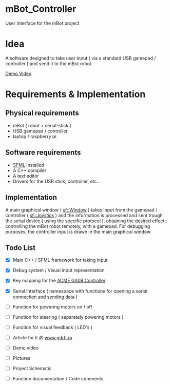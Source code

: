 # mBot_Controller
User Interface for the mBot project

# Idea
A software designed to take user input ( via a standard USB gamepad / controller ) and send it to the mBot robot.

[Demo Video](https://youtu.be/CWrCCmTVtT4)

# Requirements & Implementation
## Physical requirements
* mBot ( robot + serial-stick )
* USB gamepad / controller
* laptop / raspberry pi

## Software requirements
* [SFML](https://www.sfml-dev.org/) installed
* A C++ compiler
* A text editor
* Drivers for the USB stick, controller, etc...

## Implementation
A main graphical window ( [sf::Window](https://www.sfml-dev.org/documentation/2.4.2/classsf_1_1Window.php) ) takes input from the gamepad / controller ( [sf::Joystick](https://www.sfml-dev.org/documentation/2.4.2/classsf_1_1Joystick.php) ) and the information is processed and sent trough the serial device ( using the specific protocol ), obtaining the desired effect : controlling the mBot robot remotely, with a gamepad.
For debugging purposes, the controller input is drawn in the main graphical window.

## Todo List
- [x] Main C++ / SFML framework for taking input
- [x] Debug system / Visual input representation
- [x] Key mapping for the [ACME GA09 Controller](http://www.acme.eu/en-us/products/gaming-devices/gamepads/acme-ga09-digital-gamepad)
- [x] Serial Interface ( namespace with functions for opening a serial connection and sending data )
- [ ] Function for powering motors on / off
- [ ] Function for steering ( separately powering motors )
- [ ] Function for visual feedback ( LED's )

- [ ] Article for it @ www.gdrh.ro
- [ ] Demo video
- [ ] Pictures
- [ ] Project Schematic
- [ ] Function documentation / Code comments
